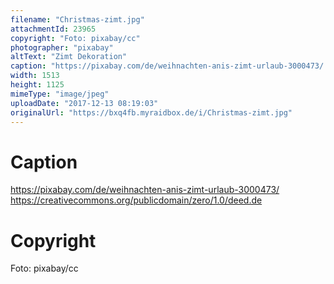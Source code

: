```yaml
---
filename: "Christmas-zimt.jpg"
attachmentId: 23965
copyright: "Foto: pixabay/cc"
photographer: "pixabay"
altText: "Zimt Dekoration"
caption: "https://pixabay.com/de/weihnachten-anis-zimt-urlaub-3000473/ https://creativecommons.org/publicdomain/zero/1.0/deed.de\n"
width: 1513
height: 1125
mimeType: "image/jpeg"
uploadDate: "2017-12-13 08:19:03"
originalUrl: "https://bxq4fb.myraidbox.de/i/Christmas-zimt.jpg"
---
```


# Caption

https://pixabay.com/de/weihnachten-anis-zimt-urlaub-3000473/ https://creativecommons.org/publicdomain/zero/1.0/deed.de


# Copyright

Foto: pixabay/cc

